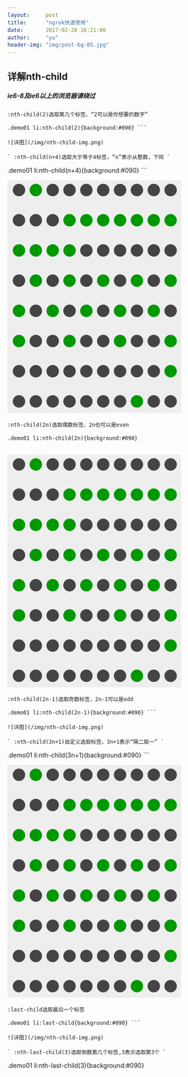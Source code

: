 ```yaml
---
layout:     post
title:      "ngrok快速使用"
date:       2017-02-28 16:21:00
author:     "yu"
header-img: "img/post-bg-05.jpg"
---
```


## 详解nth-child
 
##### ie6-8及ie6以上的浏览器请绕过
` :nth-child(2)选取第几个标签，“2可以是你想要的数字” `
 
``` 
.demo01 li:nth-child(2){background:#090} ```

![详图](/img/nth-child-img.png)

` :nth-child(n+4)选取大于等于4标签，“n”表示从整数，下同 `

``` 
.demo01 li:nth-child(n+4){background:#090} ```

![详图](/img/nth-child-img.png)
 
` :nth-child(2n)选取偶数标签，2n也可以是even `
 

``` 
.demo01 li:nth-child(2n){background:#090}
 
```
![详图](/img/nth-child-img.png)

` :nth-child(2n-1)选取奇数标签，2n-1可以是odd `
 
```
.demo01 li:nth-child(2n-1){background:#090} ```

![详图](/img/nth-child-img.png)

` :nth-child(3n+1)自定义选取标签，3n+1表示“隔二取一” `

```
.demo01 li:nth-child(3n+1){background:#090} ```

![详图](/img/nth-child-img.png)

` :last-child选取最后一个标签 `

``` 
.demo01 li:last-child{background:#090} ```

![详图](/img/nth-child-img.png)

` :nth-last-child(3)选取倒数第几个标签,3表示选取第3个 `

```
.demo01 li:nth-last-child(3){background:#090}
```
